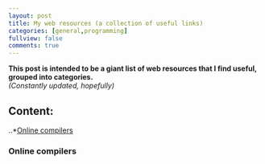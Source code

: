 ```yaml
---
layout: post
title: My web resources (a collection of useful links)
categories: [general,programming]
fullview: false
comments: true
---
```


**This post is intended to be a giant list of web resources that I find useful, grouped into categories.**  
*(Constantly updated, hopefully)*

## Content:
..*[Online compilers](#online-compilers)


### Online compilers
